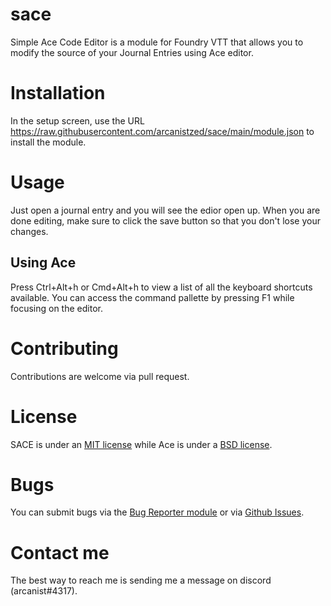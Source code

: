 # sace
Simple Ace Code Editor is a module for Foundry VTT that allows you to modify the source of your Journal Entries using Ace editor.

# Installation
In the setup screen, use the URL https://raw.githubusercontent.com/arcanistzed/sace/main/module.json to install the module.

# Usage
Just open a journal entry and you will see the edior open up. When you are done editing, make sure to click the save button so that you don't lose your changes.

## Using Ace
Press Ctrl+Alt+h or Cmd+Alt+h to view a list of all the keyboard shortcuts available. You can access the command pallette by pressing F1 while focusing on the editor.

# Contributing
Contributions are welcome via pull request.

# License
SACE is under an [MIT license](LICENSE) while Ace is under a [BSD license](https://github.com/ajaxorg/ace/blob/master/LICENSE).

# Bugs
You can submit bugs via the [Bug Reporter module](https://foundryvtt.com/packages/bug-reporter) or via [Github Issues](https://github.com/arcanistzed/sace/issues/new/choose).

# Contact me
The best way to reach me is sending me a message on discord (arcanist#4317).
